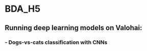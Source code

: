 # BDA_H5

## Running deep learning models on Valohai:

 ### - Dogs-vs-cats classification with CNNs
